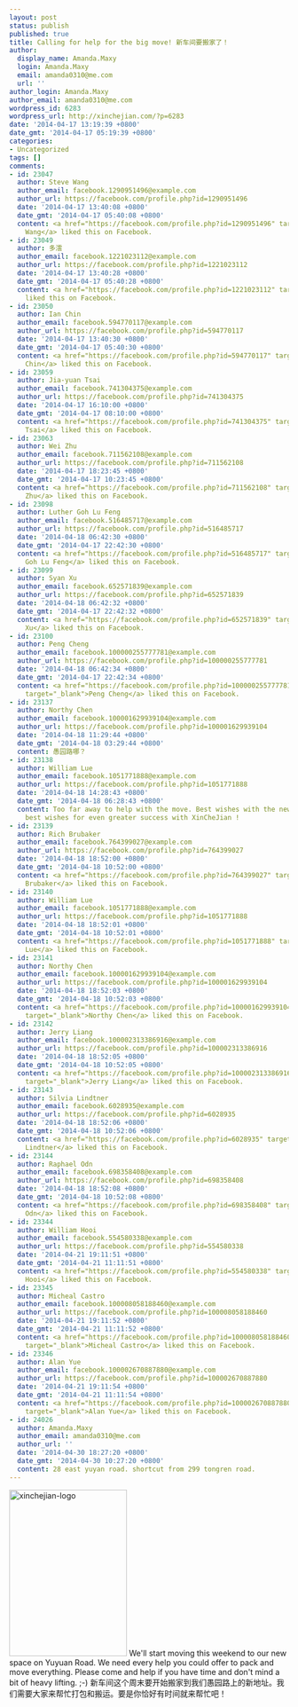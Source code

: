```yaml
---
layout: post
status: publish
published: true
title: Calling for help for the big move! 新车间要搬家了！
author:
  display_name: Amanda.Maxy
  login: Amanda.Maxy
  email: amanda0310@me.com
  url: ''
author_login: Amanda.Maxy
author_email: amanda0310@me.com
wordpress_id: 6283
wordpress_url: http://xinchejian.com/?p=6283
date: '2014-04-17 13:19:39 +0800'
date_gmt: '2014-04-17 05:19:39 +0800'
categories:
- Uncategorized
tags: []
comments:
- id: 23047
  author: Steve Wang
  author_email: facebook.1290951496@example.com
  author_url: https://facebook.com/profile.php?id=1290951496
  date: '2014-04-17 13:40:08 +0800'
  date_gmt: '2014-04-17 05:40:08 +0800'
  content: <a href="https://facebook.com/profile.php?id=1290951496" target="_blank">Steve
    Wang</a> liked this on Facebook.
- id: 23049
  author: 多澐
  author_email: facebook.1221023112@example.com
  author_url: https://facebook.com/profile.php?id=1221023112
  date: '2014-04-17 13:40:28 +0800'
  date_gmt: '2014-04-17 05:40:28 +0800'
  content: <a href="https://facebook.com/profile.php?id=1221023112" target="_blank">多澐</a>
    liked this on Facebook.
- id: 23050
  author: Ian Chin
  author_email: facebook.594770117@example.com
  author_url: https://facebook.com/profile.php?id=594770117
  date: '2014-04-17 13:40:30 +0800'
  date_gmt: '2014-04-17 05:40:30 +0800'
  content: <a href="https://facebook.com/profile.php?id=594770117" target="_blank">Ian
    Chin</a> liked this on Facebook.
- id: 23059
  author: Jia-yuan Tsai
  author_email: facebook.741304375@example.com
  author_url: https://facebook.com/profile.php?id=741304375
  date: '2014-04-17 16:10:00 +0800'
  date_gmt: '2014-04-17 08:10:00 +0800'
  content: <a href="https://facebook.com/profile.php?id=741304375" target="_blank">Jia-yuan
    Tsai</a> liked this on Facebook.
- id: 23063
  author: Wei Zhu
  author_email: facebook.711562108@example.com
  author_url: https://facebook.com/profile.php?id=711562108
  date: '2014-04-17 18:23:45 +0800'
  date_gmt: '2014-04-17 10:23:45 +0800'
  content: <a href="https://facebook.com/profile.php?id=711562108" target="_blank">Wei
    Zhu</a> liked this on Facebook.
- id: 23098
  author: Luther Goh Lu Feng
  author_email: facebook.516485717@example.com
  author_url: https://facebook.com/profile.php?id=516485717
  date: '2014-04-18 06:42:30 +0800'
  date_gmt: '2014-04-17 22:42:30 +0800'
  content: <a href="https://facebook.com/profile.php?id=516485717" target="_blank">Luther
    Goh Lu Feng</a> liked this on Facebook.
- id: 23099
  author: Syan Xu
  author_email: facebook.652571839@example.com
  author_url: https://facebook.com/profile.php?id=652571839
  date: '2014-04-18 06:42:32 +0800'
  date_gmt: '2014-04-17 22:42:32 +0800'
  content: <a href="https://facebook.com/profile.php?id=652571839" target="_blank">Syan
    Xu</a> liked this on Facebook.
- id: 23100
  author: Peng Cheng
  author_email: facebook.100000255777781@example.com
  author_url: https://facebook.com/profile.php?id=100000255777781
  date: '2014-04-18 06:42:34 +0800'
  date_gmt: '2014-04-17 22:42:34 +0800'
  content: <a href="https://facebook.com/profile.php?id=100000255777781"
    target="_blank">Peng Cheng</a> liked this on Facebook.
- id: 23137
  author: Northy Chen
  author_email: facebook.100001629939104@example.com
  author_url: https://facebook.com/profile.php?id=100001629939104
  date: '2014-04-18 11:29:44 +0800'
  date_gmt: '2014-04-18 03:29:44 +0800'
  content: 愚园路哪？
- id: 23138
  author: William Lue
  author_email: facebook.1051771888@example.com
  author_url: https://facebook.com/profile.php?id=1051771888
  date: '2014-04-18 14:28:43 +0800'
  date_gmt: '2014-04-18 06:28:43 +0800'
  content: Too far away to help with the move. Best wishes with the new location and
    best wishes for even greater success with XinCheJian !
- id: 23139
  author: Rich Brubaker
  author_email: facebook.764399027@example.com
  author_url: https://facebook.com/profile.php?id=764399027
  date: '2014-04-18 18:52:00 +0800'
  date_gmt: '2014-04-18 10:52:00 +0800'
  content: <a href="https://facebook.com/profile.php?id=764399027" target="_blank">Rich
    Brubaker</a> liked this on Facebook.
- id: 23140
  author: William Lue
  author_email: facebook.1051771888@example.com
  author_url: https://facebook.com/profile.php?id=1051771888
  date: '2014-04-18 18:52:01 +0800'
  date_gmt: '2014-04-18 10:52:01 +0800'
  content: <a href="https://facebook.com/profile.php?id=1051771888" target="_blank">William
    Lue</a> liked this on Facebook.
- id: 23141
  author: Northy Chen
  author_email: facebook.100001629939104@example.com
  author_url: https://facebook.com/profile.php?id=100001629939104
  date: '2014-04-18 18:52:03 +0800'
  date_gmt: '2014-04-18 10:52:03 +0800'
  content: <a href="https://facebook.com/profile.php?id=100001629939104"
    target="_blank">Northy Chen</a> liked this on Facebook.
- id: 23142
  author: Jerry Liang
  author_email: facebook.100002313386916@example.com
  author_url: https://facebook.com/profile.php?id=100002313386916
  date: '2014-04-18 18:52:05 +0800'
  date_gmt: '2014-04-18 10:52:05 +0800'
  content: <a href="https://facebook.com/profile.php?id=100002313386916"
    target="_blank">Jerry Liang</a> liked this on Facebook.
- id: 23143
  author: Silvia Lindtner
  author_email: facebook.6028935@example.com
  author_url: https://facebook.com/profile.php?id=6028935
  date: '2014-04-18 18:52:06 +0800'
  date_gmt: '2014-04-18 10:52:06 +0800'
  content: <a href="https://facebook.com/profile.php?id=6028935" target="_blank">Silvia
    Lindtner</a> liked this on Facebook.
- id: 23144
  author: Raphael Odn
  author_email: facebook.698358408@example.com
  author_url: https://facebook.com/profile.php?id=698358408
  date: '2014-04-18 18:52:08 +0800'
  date_gmt: '2014-04-18 10:52:08 +0800'
  content: <a href="https://facebook.com/profile.php?id=698358408" target="_blank">Raphael
    Odn</a> liked this on Facebook.
- id: 23344
  author: William Hooi
  author_email: facebook.554580338@example.com
  author_url: https://facebook.com/profile.php?id=554580338
  date: '2014-04-21 19:11:51 +0800'
  date_gmt: '2014-04-21 11:11:51 +0800'
  content: <a href="https://facebook.com/profile.php?id=554580338" target="_blank">William
    Hooi</a> liked this on Facebook.
- id: 23345
  author: Micheal Castro
  author_email: facebook.100008058188460@example.com
  author_url: https://facebook.com/profile.php?id=100008058188460
  date: '2014-04-21 19:11:52 +0800'
  date_gmt: '2014-04-21 11:11:52 +0800'
  content: <a href="https://facebook.com/profile.php?id=100008058188460"
    target="_blank">Micheal Castro</a> liked this on Facebook.
- id: 23346
  author: Alan Yue
  author_email: facebook.100002670887880@example.com
  author_url: https://facebook.com/profile.php?id=100002670887880
  date: '2014-04-21 19:11:54 +0800'
  date_gmt: '2014-04-21 11:11:54 +0800'
  content: <a href="https://facebook.com/profile.php?id=100002670887880"
    target="_blank">Alan Yue</a> liked this on Facebook.
- id: 24026
  author: Amanda.Maxy
  author_email: amanda0310@me.com
  author_url: ''
  date: '2014-04-30 18:27:20 +0800'
  date_gmt: '2014-04-30 10:27:20 +0800'
  content: 28 east yuyan road. shortcut from 299 tongren road.
---
```

<p><a href="http://xinchejian.com/wp-content/uploads/2014/02/xinchejian-logo1.jpg"> <img alt="xinchejian-logo" src="http://xinchejian.com/wp-content/uploads/2014/02/xinchejian-logo1-212x300.jpg" width="212" height="300" /></a> We'll start moving this weekend to our new space on Yuyuan Road. We need every help you could offer to pack and move everything. Please come and help if you have time and don't mind a bit of heavy lifting. ;-) 新车间这个周末要开始搬家到我们愚园路上的新地址。我们需要大家来帮忙打包和搬运。要是你恰好有时间就来帮忙吧！</p>
